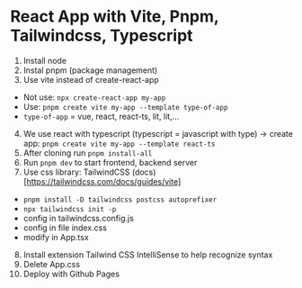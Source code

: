 # React App with Vite, Pnpm, Tailwindcss, Typescript
1. Install node 
2. Instal pnpm (package management)
3. Use vite instead of create-react-app
- Not use: `npx create-react-app my-app`
- Use: `pnpm create vite my-app --template type-of-app`
- `type-of-app` = vue, react, react-ts, lit, lit,...
4. We use react with typescript (typescript = javascript with type)
-> create app: `pnpm create vite my-app --template react-ts`
5. After cloning run `pnpm install-all`
6. Run `pnpm dev` to start frontend, backend server
7. Use css library: TailwindCSS
(docs)[https://tailwindcss.com/docs/guides/vite]
- `pnpm install -D tailwindcss postcss autoprefixer`
- `npx tailwindcss init -p`
- config in tailwindcss.config.js
- config in file index.css 
- modify in App.tsx
8. Install extension Tailwind CSS IntelliSense to help recognize syntax
9. Delete App.css
10. Deploy with Github Pages
